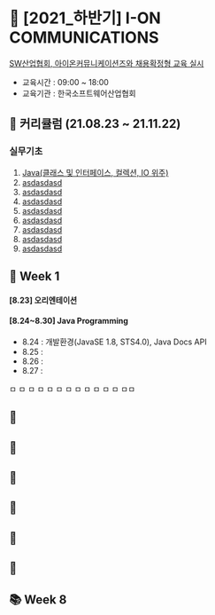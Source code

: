 # 🚀 [2021_하반기] I-ON COMMUNICATIONS
[SW산업협회, 아이온커뮤니케이션즈와 채용확정형 교육 실시](https://zdnet.co.kr/view/?no=20210824102600)
* 교육시간 : 09:00 ~ 18:00
* 교육기관 : 한국소프트웨어산업협회

## 🌱 커리큘럼 (21.08.23 ~ 21.11.22)
### 실무기초
1. [Java(클래스 및 인터페이스, 컬렉션, IO 위주)](#-Week-1)
2. [asdasdasd](#-Week-2)
3. [asdasdasd](#-Week-3)
4. [asdasdasd](#-Week-4)
5. [asdasdasd](#-Week-5)
6. [asdasdasd](#-Week-6)
7. [asdasdasd](#-Week-7)
8. [asdasdasd](#-Week-8)
9. [asdasdasd](#-Week-9)


## 📕 Week 1
#### [8.23] 오리엔테이션
#### [8.24~8.30] Java Programming
- 8.24 : 개발환경(JavaSE 1.8, STS4.0), Java Docs API
- 8.25 : 
- 8.26 : 
- 8.27 : 

ㅁ
ㅁ
ㅁ
ㅁ
ㅁ
ㅁ
ㅁ
ㅁ
ㅁ
ㅁ
ㅁ
ㅁ
ㅁㅁ
## 📙
## 📒
## 📗
## 📘 
## 📔
## 📓
## 📚 Week 8
